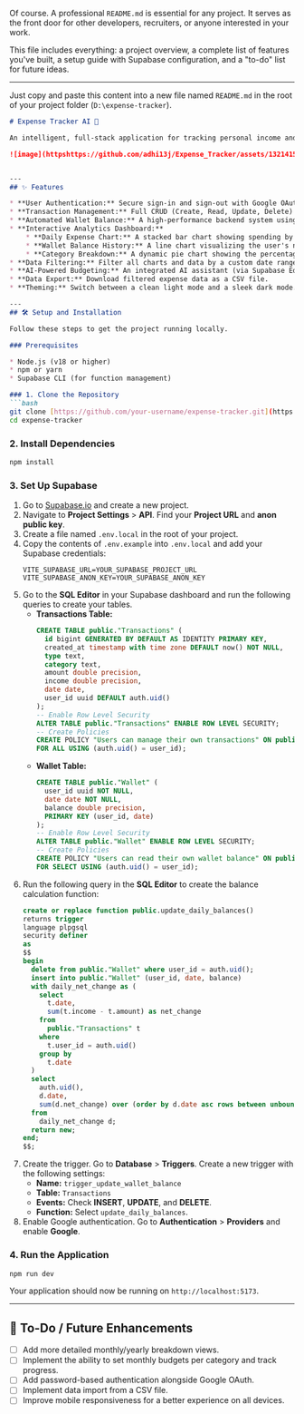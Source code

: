 Of course. A professional `README.md` is essential for any project. It serves as the front door for other developers, recruiters, or anyone interested in your work.

This file includes everything: a project overview, a complete list of features you've built, a setup guide with Supabase configuration, and a "to-do" list for future ideas.

-----

Just copy and paste this content into a new file named `README.md` in the root of your project folder (`D:\expense-tracker`).

````markdown
# Expense Tracker AI 💸

An intelligent, full-stack application for tracking personal income and expenses, featuring an AI-powered analytics dashboard. Built with React, Supabase, and Recharts.

![image](httpshttps://github.com/adhi13j/Expense_Tracker/assets/132141517/fefac614-7d87-46e3-ab77-160a2b721867)


---
## ✨ Features

* **User Authentication:** Secure sign-in and sign-out with Google OAuth.
* **Transaction Management:** Full CRUD (Create, Read, Update, Delete) functionality for income and expenses.
* **Automated Wallet Balance:** A high-performance backend system using a custom SQL function and database trigger to automatically calculate the user's daily running balance.
* **Interactive Analytics Dashboard:**
    * **Daily Expense Chart:** A stacked bar chart showing spending by category for each day.
    * **Wallet Balance History:** A line chart visualizing the user's net worth over time.
    * **Category Breakdown:** A dynamic pie chart showing the percentage of spending per category.
* **Data Filtering:** Filter all charts and data by a custom date range.
* **AI-Powered Budgeting:** An integrated AI assistant (via Supabase Edge Functions) that provides personalized budgeting suggestions based on spending habits.
* **Data Export:** Download filtered expense data as a CSV file.
* **Theming:** Switch between a clean light mode and a sleek dark mode.

---
## 🛠️ Setup and Installation

Follow these steps to get the project running locally.

### Prerequisites

* Node.js (v18 or higher)
* npm or yarn
* Supabase CLI (for function management)

### 1. Clone the Repository
```bash
git clone [https://github.com/your-username/expense-tracker.git](https://github.com/your-username/expense-tracker.git)
cd expense-tracker
````

### 2\. Install Dependencies

```bash
npm install
```

### 3\. Set Up Supabase

1.  Go to [Supabase.io](https://supabase.io/) and create a new project.
2.  Navigate to **Project Settings** \> **API**. Find your **Project URL** and **anon public key**.
3.  Create a file named `.env.local` in the root of your project.
4.  Copy the contents of `.env.example` into `.env.local` and add your Supabase credentials:
    ```
    VITE_SUPABASE_URL=YOUR_SUPABASE_PROJECT_URL
    VITE_SUPABASE_ANON_KEY=YOUR_SUPABASE_ANON_KEY
    ```
5.  Go to the **SQL Editor** in your Supabase dashboard and run the following queries to create your tables.
      * **Transactions Table:**
        ```sql
        CREATE TABLE public."Transactions" (
          id bigint GENERATED BY DEFAULT AS IDENTITY PRIMARY KEY,
          created_at timestamp with time zone DEFAULT now() NOT NULL,
          type text,
          category text,
          amount double precision,
          income double precision,
          date date,
          user_id uuid DEFAULT auth.uid()
        );
        -- Enable Row Level Security
        ALTER TABLE public."Transactions" ENABLE ROW LEVEL SECURITY;
        -- Create Policies
        CREATE POLICY "Users can manage their own transactions" ON public."Transactions"
        FOR ALL USING (auth.uid() = user_id);
        ```
      * **Wallet Table:**
        ```sql
        CREATE TABLE public."Wallet" (
          user_id uuid NOT NULL,
          date date NOT NULL,
          balance double precision,
          PRIMARY KEY (user_id, date)
        );
        -- Enable Row Level Security
        ALTER TABLE public."Wallet" ENABLE ROW LEVEL SECURITY;
        -- Create Policies
        CREATE POLICY "Users can read their own wallet balance" ON public."Wallet"
        FOR SELECT USING (auth.uid() = user_id);
        ```
6.  Run the following query in the **SQL Editor** to create the balance calculation function:
    ```sql
    create or replace function public.update_daily_balances()
    returns trigger
    language plpgsql
    security definer
    as
    $$
    begin
      delete from public."Wallet" where user_id = auth.uid();
      insert into public."Wallet" (user_id, date, balance)
      with daily_net_change as (
        select
          t.date,
          sum(t.income - t.amount) as net_change
        from
          public."Transactions" t
        where
          t.user_id = auth.uid()
        group by
          t.date
      )
      select
        auth.uid(),
        d.date,
        sum(d.net_change) over (order by d.date asc rows between unbounded preceding and current row)
      from
        daily_net_change d;
      return new;
    end;
    $$;
    ```
7.  Create the trigger. Go to **Database** \> **Triggers**. Create a new trigger with the following settings:
      * **Name:** `trigger_update_wallet_balance`
      * **Table:** `Transactions`
      * **Events:** Check **INSERT**, **UPDATE**, and **DELETE**.
      * **Function:** Select `update_daily_balances`.
8.  Enable Google authentication. Go to **Authentication** \> **Providers** and enable **Google**.

### 4\. Run the Application

```bash
npm run dev
```

Your application should now be running on `http://localhost:5173`.

-----

## 🚀 To-Do / Future Enhancements

  * [ ] Add more detailed monthly/yearly breakdown views.
  * [ ] Implement the ability to set monthly budgets per category and track progress.
  * [ ] Add password-based authentication alongside Google OAuth.
  * [ ] Implement data import from a CSV file.
  * [ ] Improve mobile responsiveness for a better experience on all devices.

<!-- end list -->

```
```